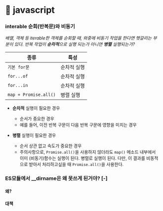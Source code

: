 # 󰏢 javascript

### interable 순회(반복문)와 비동기

_배열, 객체 등 iterable한 객체를 순회할 때, 와중에 비동기 작업을 한다면 헷갈리는 부분이 있다. 반복 작업이 **순차적**으로 실행 되는가 아니면 **병렬** 실행되는가?_


| 종류                | 특성        |
|---------------------|-------------|
| `기본 for문`          | 순차적 실행 |
| `for...of`            | 순차적 실행 |
| `for...in`            | 순차적 실행 |
| `map + Promise.all()` | 병렬 실행   |

- **순차적** 실행이 필요한 경우

  - 순서가 중요한 경우
  - 예를 들어, 이전 반복 구문이 다음 반복 구문에 영향을 미치는 경우

- **병렬** 실행이 필요한 경우

  - 순서 상관 없고 속도가 중요한 경우
  - 주의사항으로, `Promise.all()`을 사용하지 않더라도 `map()` 메소드 내부에서 이미 (비동기)함수는 실행이 된다. 병렬로 실행이 된다.
    다만, 이 결과를 비동적으로 받아서 처리하고싶을 때 `Promise.all()`을 사용한다.


### ES모듈에서 __dirname은 왜 못쓰게 된거야? [-]

#### 왜?



#### 대책


